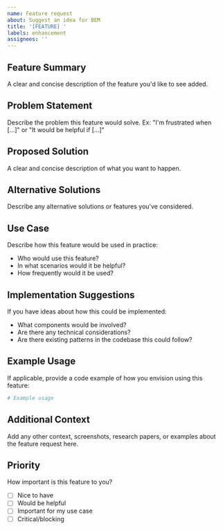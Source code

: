 ```yaml
---
name: Feature request
about: Suggest an idea for BEM
title: '[FEATURE] '
labels: enhancement
assignees: ''
---
```


## Feature Summary
A clear and concise description of the feature you'd like to see added.

## Problem Statement
Describe the problem this feature would solve. Ex: "I'm frustrated when [...]" or "It would be helpful if [...]"

## Proposed Solution
A clear and concise description of what you want to happen.

## Alternative Solutions
Describe any alternative solutions or features you've considered.

## Use Case
Describe how this feature would be used in practice:
- Who would use this feature?
- In what scenarios would it be helpful?
- How frequently would it be used?

## Implementation Suggestions
If you have ideas about how this could be implemented:
- What components would be involved?
- Are there any technical considerations?
- Are there existing patterns in the codebase this could follow?

## Example Usage
If applicable, provide a code example of how you envision using this feature:

```python
# Example usage
```

## Additional Context
Add any other context, screenshots, research papers, or examples about the feature request here.

## Priority
How important is this feature to you?
- [ ] Nice to have
- [ ] Would be helpful
- [ ] Important for my use case
- [ ] Critical/blocking